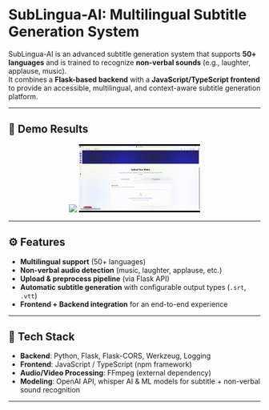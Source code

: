# SubLingua-AI: Multilingual Subtitle Generation System  
SubLingua-AI is an advanced subtitle generation system that supports **50+ languages** and is trained to recognize **non-verbal sounds** (e.g., laughter, applause, music).  
It combines a **Flask-based backend** with a **JavaScript/TypeScript frontend** to provide an accessible, multilingual, and context-aware subtitle generation platform.  

---
## 🎥 Demo Results

<p align="center">
  <img src="Results/Results.gif" width="48%"/>
  <img src="Results/web.gif" width="48%"/>
</p>



---

## ⚙️ Features  

- **Multilingual support** (50+ languages)  
- **Non-verbal audio detection** (music, laughter, applause, etc.)  
- **Upload & preprocess pipeline** (via Flask API)  
- **Automatic subtitle generation** with configurable output types (`.srt`, `.vtt`)  
- **Frontend + Backend integration** for an end-to-end experience  

---

## 🚀 Tech Stack  

- **Backend**: Python, Flask, Flask-CORS, Werkzeug, Logging  
- **Frontend**: JavaScript / TypeScript (npm framework)  
- **Audio/Video Processing**: FFmpeg (external dependency)  
- **Modeling**: OpenAI API, whisper AI & ML models for subtitle + non-verbal sound recognition  

---
